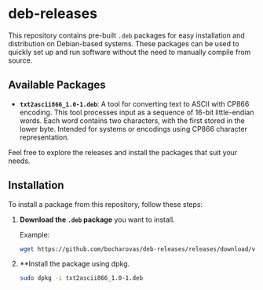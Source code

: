 # deb-releases

This repository contains pre-built `.deb` packages for easy installation and distribution on Debian-based systems. These packages can be used to quickly set up and run software without the need to manually compile from source.

## Available Packages

- **`txt2ascii866_1.0-1.deb`**: A tool for converting text to ASCII with CP866 encoding. This tool processes input as a sequence of 16-bit little-endian words. Each word contains two characters, with the first stored in the lower byte. Intended for systems or encodings using CP866 character representation.

Feel free to explore the releases and install the packages that suit your needs.

## Installation

To install a package from this repository, follow these steps:

1. **Download the `.deb` package** you want to install.

   Example:
   ```bash
   wget https://github.com/bocharovas/deb-releases/releases/download/v1.0/txt2ascii866_1.0-1.deb

2. **Install the package using dpkg.

   ```bash
   sudo dpkg -i txt2ascii866_1.0-1.deb
